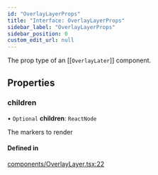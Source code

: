 ```yaml
---
id: "OverlayLayerProps"
title: "Interface: OverlayLayerProps"
sidebar_label: "OverlayLayerProps"
sidebar_position: 0
custom_edit_url: null
---
```


The prop type of an [[`OverlayLater`]] component.

## Properties

### children

• `Optional` **children**: `ReactNode`

The markers to render

#### Defined in

[components/OverlayLayer.tsx:22](https://github.com/rob-blackbourn/jetblack-map/blob/6d0c400/src/components/OverlayLayer.tsx#L22)

